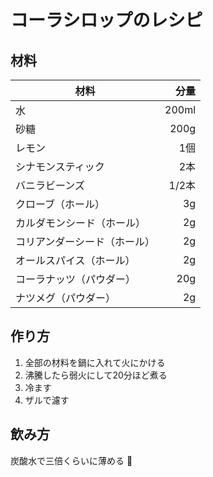 # コーラシロップのレシピ

## 材料

| 材料                         | 分量  |
| ---                          | ---:  |
| 水                           | 200ml |
| 砂糖                         | 200g  |
| レモン                       | 1個   |
| シナモンスティック           | 2本   |
| バニラビーンズ               | 1/2本 |
| クローブ（ホール）           | 3g    |
| カルダモンシード（ホール）   | 2g    |
| コリアンダーシード（ホール） | 2g    |
| オールスパイス（ホール）     | 2g    |
| コーラナッツ（パウダー）     | 20g   |
| ナツメグ（パウダー）         | 2g    |


## 作り方
1. 全部の材料を鍋に入れて火にかける
2. 沸騰したら弱火にして20分ほど煮る
3. 冷ます
4. ザルで濾す


## 飲み方
炭酸水で三倍くらいに薄める :tropical_drink:
